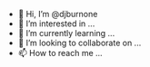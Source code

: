 - 👋 Hi, I’m @djburnone
- 👀 I’m interested in ...
- 🌱 I’m currently learning ...
- 💞️ I’m looking to collaborate on ...
- 📫 How to reach me ...

<!---
djburnone/djburnone is a ✨ special ✨ repository because its `README.md` (this file) appears on your GitHub profile.
You can click the Preview link to take a look at your changes.
--->
